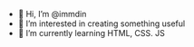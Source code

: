 - 👋 Hi, I’m @immdin
- 👀 I’m interested in creating something useful 
- 🌱 I’m currently learning HTML, CSS. JS


<!---
immdin/immdin is a ✨ special ✨ repository because its `README.md` (this file) appears on your GitHub profile.
You can click the Preview link to take a look at your changes.
--->
